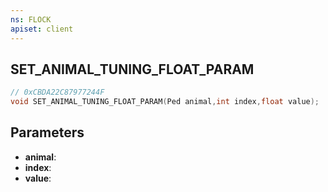 ```yaml
---
ns: FLOCK
apiset: client
---
```

## SET_ANIMAL_TUNING_FLOAT_PARAM

```c
// 0xCBDA22C87977244F
void SET_ANIMAL_TUNING_FLOAT_PARAM(Ped animal,int index,float value);
```


## Parameters
* **animal**:
* **index**:
* **value**: